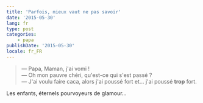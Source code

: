 ```yaml
---
title: 'Parfois, mieux vaut ne pas savoir'
date: '2015-05-30'
lang: fr
type: post
categories:
    - papa
publishDate: '2015-05-30'
locale: fr_FR
---
```


> — Papa, Maman, j'ai vomi !  
> — Oh mon pauvre chéri, qu'est-ce qui s'est passé ?  
> — J'ai voulu faire caca, alors j'ai poussé fort et... j'ai poussé **trop** fort.

Les enfants, éternels pourvoyeurs de glamour...
